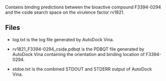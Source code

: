 Contains binding predictions between the bioactive compound F3394-0294 and the cside search space on the virulence factor rv1821.

## Files

- log.txt is the log file generated by AutoDock Vina.

- rv1821_F3394-0294_cside.pdbqt is the PDBQT file generated by AutoDock Vina containing the orientation and binding location of F3394-0294.

- stdoe.txt is the combined STDOUT and STDERR output of AutoDock Vina.

